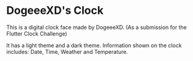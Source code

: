 # DogeeeXD's Clock

This is a digital clock face made by DogeeeXD. (As a submission for the Flutter Clock Challenge)

It has a light theme and a dark theme.
Information shown on the clock includes: Date, Time, Weather and Temperature.

